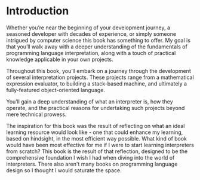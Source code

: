 # Introduction

Whether you’re near the beginning of your development journey, a seasoned developer with decades of experience, or simply someone intrigued by computer science this book has something to offer. My goal is that you’ll walk away with a deeper understanding of the fundamentals of programming language interpretation, along with a touch of practical knowledge applicable in your own projects.

Throughout this book, you’ll embark on a journey through the development of several interpretation projects. These projects range from a mathematical expression evaluator, to building a stack-based machine, and ultimately a fully-featured object-oriented language.

You’ll gain a deep understanding of what an interpreter is, how they operate, and the practical reasons for undertaking such projects beyond mere technical prowess.

The inspiration for this book was the result of reflecting on what an ideal learning resource would look like - one that could enhance my learning, based on hindsight, in the most efficient way possible. What kind of book would have been most effective for me if I were to start learning interpreters from scratch? This book is the result of that reflection, designed to be the comprehensive foundation I wish I had when diving into the world of interpreters. There also aren't many books on programming language design so I thought I would saturate the space.